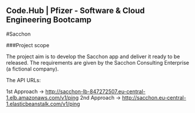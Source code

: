 
## Code.Hub | Pfizer - Software & Cloud Engineering Bootcamp
 
  
#Sacchon 
 
###Project scope  
 
The project aim is to develop the Sacchon app and deliver it ready to be 
released. The requirements are given by the Sacchon Consulting Enterprise 
(a fictional company).  




The API URLs:

1st Approach -> http://sacchon-lb-847272507.eu-central-1.elb.amazonaws.com/v1/ping
2nd Approach -> http://sacchon.eu-central-1.elasticbeanstalk.com/v1/ping
 
